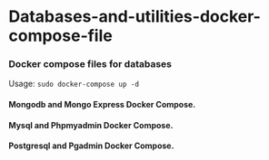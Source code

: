 # Databases-and-utilities-docker-compose-file
### Docker compose files for databases
Usage:
`sudo docker-compose up -d`
#### Mongodb and Mongo Express Docker Compose.
#### Mysql and Phpmyadmin Docker Compose.
#### Postgresql and Pgadmin Docker Compose.
